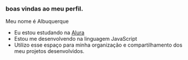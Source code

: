 ### boas vindas ao meu perfil.

Meu nome é Albuquerque

- Eu estou estudando na [Alura](https://www.alura.com.br)
- Estou me desenvolvendo na linguagem JavaScript
- Utilizo esse espaço para minha organização e compartilhamento dos meu projetos desenvolvidos.
